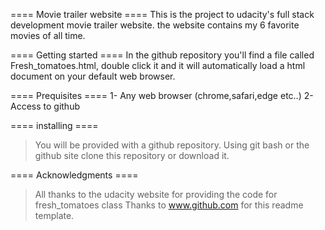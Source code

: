 ==== Movie trailer website ====
This is the project to udacity's full stack development movie trailer website. the website contains my 6 favorite movies of all time.

==== Getting started ====
In the github repository you'll find a file called Fresh_tomatoes.html, double click it and it will automatically load a html document on your default web browser.
 
==== Prequisites ====
1- Any web browser (chrome,safari,edge etc..)
2- Access to github

==== installing ====
>You will be provided with a github repository.
>Using git bash or the github site clone this repository or download it.

==== Acknowledgments ====
>All thanks to the udacity website for providing the code for fresh_tomatoes class
>Thanks to www.github.com for this readme template.
